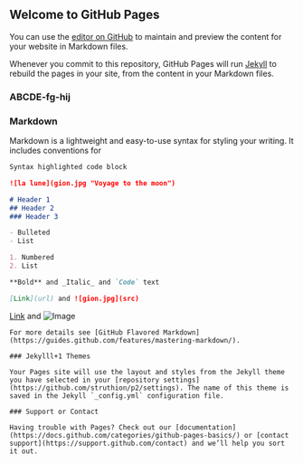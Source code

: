 ## Welcome to GitHub Pages

You can use the [editor on GitHub](https://github.com/struthion/p2/edit/gh-pages/index.md) to maintain and preview the content for your website in Markdown files.

Whenever you commit to this repository, GitHub Pages will run [Jekyll](https://jekyllrb.com/) to rebuild the pages in your site, from the content in your Markdown files.

### ABCDE-fg-hij

### Markdown

Markdown is a lightweight and easy-to-use syntax for styling your writing. It includes conventions for

```markdown
Syntax highlighted code block

![la lune](gion.jpg "Voyage to the moon")

# Header 1
## Header 2
### Header 3

- Bulleted
- List

1. Numbered
2. List

**Bold** and _Italic_ and `Code` text

[Link](url) and ![gion.jpg](src)
```
[Link](url) and ![Image](src)
```
For more details see [GitHub Flavored Markdown](https://guides.github.com/features/mastering-markdown/).

### Jekylll+1 Themes

Your Pages site will use the layout and styles from the Jekyll theme you have selected in your [repository settings](https://github.com/struthion/p2/settings). The name of this theme is saved in the Jekyll `_config.yml` configuration file.

### Support or Contact

Having trouble with Pages? Check out our [documentation](https://docs.github.com/categories/github-pages-basics/) or [contact support](https://support.github.com/contact) and we’ll help you sort it out.
